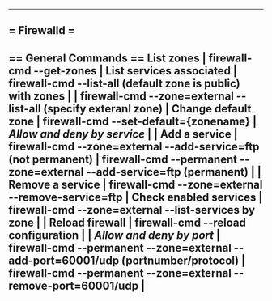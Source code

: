 --------------------------------------------------------------------------------
= Firewalld =
--------------------------------------------------------------------------------
== General Commands ==
  List zones                 | firewall-cmd --get-zones
                             |
  List services associated   | firewall-cmd --list-all (default zone is public)
  with zones                 |
                             | firewall-cmd --zone=external --list-all (specify exteranl zone)
                             |
  Change default zone        | firewall-cmd --set-default={zonename}
                             |
  *Allow and deny by service*  |
                             |
    Add a service            | firewall-cmd --zone=external --add-service=ftp (not permanent)
                             | firewall-cmd --permanent --zone=external --add-service=ftp (permanent)
                             |
                             |
    Remove a service         | firewall-cmd --zone=external --remove-service=ftp
                             |
    Check enabled services   | firewall-cmd --zone=external --list-services
    by zone                  |
                             |
    Reload firewall          | firewall-cmd --reload
    configuration            |
                             |
  *Allow and deny by port*     | firewall-cmd --permanent --zone=external --add-port=60001/udp (portnumber/protocol)
                             | firewall-cmd --permanent --zone=external --remove-port=60001/udp
                             |
--------------------------------------------------------------------------------
